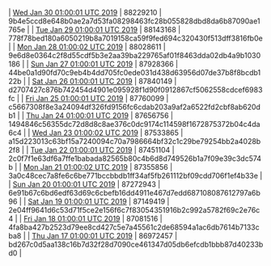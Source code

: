 | [Wed Jan 30 01:00:01 UTC 2019](https://transfer.sh/d8wDM/trcninja-dbdump-20190130010001.tar.bz2) | 88229210 | 9b4e5ccd8e648b0ae2a7d53fa08298463fc28b055828dbd8da6b87090ae1765e | 
| [Tue Jan 29 01:00:01 UTC 2019](https://transfer.sh/ifn3s/trcninja-dbdump-20190129010001.tar.bz2) | 88143168 | 778f78bed180a6050219b8a7019158ca59f9fed694c320430f513dff3816fb0e | 
| [Mon Jan 28 01:00:02 UTC 2019](https://transfer.sh/PT0V9/trcninja-dbdump-20190128010002.tar.bz2) | 88028611 | 9e6d8e0364c2f8d55cdf5b3e2aa39ba229765af01f8463dda02db4a9b1030186 | 
| [Sun Jan 27 01:00:01 UTC 2019](https://transfer.sh/n25Oh/trcninja-dbdump-20190127010001.tar.bz2) | 87928366 | 44be0a1d90fd70c9eb4b4dd705fc0ede031d438d63956d07de37b8f8bcdb122b | 
| [Sat Jan 26 01:00:01 UTC 2019](https://transfer.sh/SKbxP/trcninja-dbdump-20190126010001.tar.bz2) | 87840149 | d2707427c876b742454d4901e095928f1d90f0912867cf5062558cdcef6983fc | 
| [Fri Jan 25 01:00:01 UTC 2019](https://transfer.sh/x6UdB/trcninja-dbdump-20190125010001.tar.bz2) | 87760099 | c5667308f8e3a24094df326fd9156fc6cdab203a9af2a6522fd2cbf8ab620db1 | 
| [Thu Jan 24 01:00:01 UTC 2019](https://transfer.sh/11Y6Ok/trcninja-dbdump-20190124010001.tar.bz2) | 87656756 | 1494846c56355dc72d8d8c8ae376c0dc9174c114598f1672875372b04c4da6c4 | 
| [Wed Jan 23 01:00:02 UTC 2019](https://transfer.sh/qFVde/trcninja-dbdump-20190123010001.tar.bz2) | 87533865 | a15d223013c63bf15a7240094c70a7986664bf32c1c29be79254bb2a4028b2f8 | 
| [Tue Jan 22 01:00:01 UTC 2019](https://transfer.sh/RfrBS/trcninja-dbdump-20190122010001.tar.bz2) | 87451104 | 2c0f7f1e63df6a7ffe1babada82565b80c4b6d8d749526b1a7f09e39c3dc574b | 
| [Mon Jan 21 01:00:02 UTC 2019](https://transfer.sh/4eIG9/trcninja-dbdump-20190121010002.tar.bz2) | 87355856 | 3a0c48cec7a8fe6c6be771bccbbdb1ff34af5fb261112bf09cdd706f1ef4b33e | 
| [Sun Jan 20 01:00:01 UTC 2019](https://transfer.sh/9Pse8/trcninja-dbdump-20190120010001.tar.bz2) | 87272943 | 6e91b67c6bd6edf63d69c6cbefb16dd4911e467d7edd687108087612797a6b96 | 
| [Sat Jan 19 01:00:01 UTC 2019](https://transfer.sh/iZyZu/trcninja-dbdump-20190119010001.tar.bz2) | 87149419 | 2e04ff9641d6c53d71f5ce2e156f6c7f83054351916b2c992a5782f69c2e76c4 | 
| [Fri Jan 18 01:00:01 UTC 2019](https://transfer.sh/skZwU/trcninja-dbdump-20190118010001.tar.bz2) | 87081516 | 4fa8ba427b2523d79ee8cd427c5e7a45561c2de68594a1ac6db7614b7133cba8 | 
| [Thu Jan 17 01:00:01 UTC 2019](https://transfer.sh/C6LKh/trcninja-dbdump-20190117010001.tar.bz2) | 86972457 | bd267c0d5aa138c16b7d32f28d7090ce461347d05db6efcdb1bbb87d40233bd0 | 
